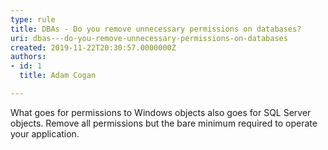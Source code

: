 ```yaml
---
type: rule
title: DBAs - Do you remove unnecessary permissions on databases?
uri: dbas---do-you-remove-unnecessary-permissions-on-databases
created: 2019-11-22T20:30:57.0000000Z
authors:
- id: 1
  title: Adam Cogan

---
```


What goes for permissions to Windows objects also goes for SQL Server objects. Remove all permissions but the bare minimum required to operate your application.
